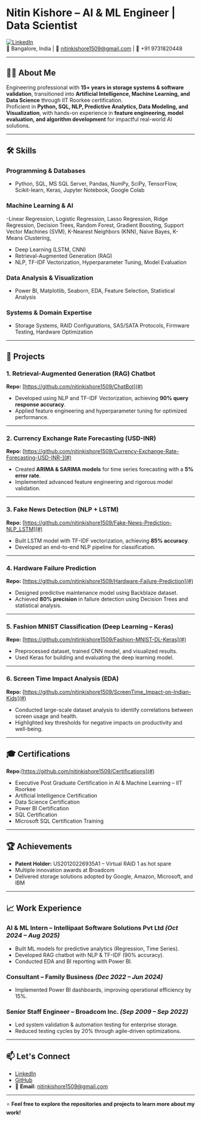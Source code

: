 # Nitin Kishore – AI & ML Engineer | Data Scientist

[![LinkedIn](https://img.shields.io/badge/LinkedIn-Profile-blue)](https://www.linkedin.com/in/nitinkishore1509/)  
📍 Bangalore, India | 📧 nitinkishore1509@gmail.com | 📱 +91 9731820448  

---

## 👨‍💻 About Me
Engineering professional with **15+ years in storage systems & software validation**, transitioned into **Artificial Intelligence, Machine Learning, and Data Science** through IIT Roorkee certification.  
Proficient in **Python, SQL, NLP, Predictive Analytics, Data Modeling, and Visualization**, with hands-on experience in **feature engineering, model evaluation, and algorithm development** for impactful real-world AI solutions.

---

## 🛠 Skills

### Programming & Databases
- Python, SQL, MS SQL Server, Pandas, NumPy, SciPy, TensorFlow, Scikit-learn, Keras, Jupyter Notebook, Google Colab

### Machine Learning & AI

 -Linear Regression, Logistic Regression, Lasso Regression, Ridge Regression, Decision Trees, Random Forest, Gradient Boosting, Support Vector Machines
 (SVM), K-Nearest Neighbors (KNN), Naive Bayes, K-Means Clustering, 
- Deep Learning (LSTM, CNN)  
- Retrieval-Augmented Generation (RAG)  
- NLP, TF-IDF Vectorization, Hyperparameter Tuning, Model Evaluation

### Data Analysis & Visualization
- Power BI, Matplotlib, Seaborn, EDA, Feature Selection, Statistical Analysis

### Systems & Domain Expertise
- Storage Systems, RAID Configurations, SAS/SATA Protocols, Firmware Testing, Hardware Optimization

---

## 📂 Projects

### 1. Retrieval-Augmented Generation (RAG) Chatbot  
**Repo:** [https://github.com/nitinkishore1509/ChatBot](#)  
- Developed using NLP and TF-IDF Vectorization, achieving **90% query response accuracy**.  
- Applied feature engineering and hyperparameter tuning for optimized performance.

---

### 2. Currency Exchange Rate Forecasting (USD-INR)  
**Repo:** [https://github.com/nitinkishore1509/Currency-Exchange-Rate-Forecasting-USD-INR-](#)  
- Created **ARIMA & SARIMA models** for time series forecasting with a **5% error rate**.  
- Implemented advanced feature engineering and rigorous model validation.

---

### 3. Fake News Detection (NLP + LSTM)  
**Repo:** [https://github.com/nitinkishore1509/Fake-News-Prediction-NLP_LSTM](#)  
- Built LSTM model with TF-IDF vectorization, achieving **85% accuracy**.  
- Developed an end-to-end NLP pipeline for classification.

---

### 4. Hardware Failure Prediction  
**Repo:** [https://github.com/nitinkishore1509/Hardware-Failure-Prediction](#)  
- Designed predictive maintenance model using Backblaze dataset.  
- Achieved **80% precision** in failure detection using Decision Trees and statistical analysis.

---

### 5. Fashion MNIST Classification (Deep Learning – Keras)  
**Repo:** [https://github.com/nitinkishore1509/Fashion-MNIST-DL-Keras](#)  
- Preprocessed dataset, trained CNN model, and visualized results.  
- Used Keras for building and evaluating the deep learning model.

---

### 6. Screen Time Impact Analysis (EDA)  
**Repo:** [https://github.com/nitinkishore1509/ScreenTime_Impact-on-Indian-Kids](#)  
- Conducted large-scale dataset analysis to identify correlations between screen usage and health.  
- Highlighted key thresholds for negative impacts on productivity and well-being.

---

## 🎓 Certifications
**Repo:**[https://github.com/nitinkishore1509/Certifications](#) 
- Executive Post Graduate Certification in AI & Machine Learning – IIT Roorkee  
- Artificial Intelligence Certification  
- Data Science Certification  
- Power BI Certification  
- SQL Certification  
- Microsoft SQL Certification Training  

---

## 🏆 Achievements
- **Patent Holder:** US20120226935A1 – Virtual RAID 1 as hot spare  
- Multiple innovation awards at Broadcom  
- Delivered storage solutions adopted by Google, Amazon, Microsoft, and IBM  

---

## 📈 Work Experience

### **AI & ML Intern** – Intellipaat Software Solutions Pvt Ltd *(Oct 2024 – Aug 2025)*  
- Built ML models for predictive analytics (Regression, Time Series).  
- Developed RAG chatbot with NLP & TF-IDF (90% accuracy).  
- Conducted EDA and BI reporting with Power BI.

### **Consultant** – Family Business *(Dec 2022 – Jun 2024)*  
- Implemented Power BI dashboards, improving operational efficiency by 15%.

### **Senior Staff Engineer** – Broadcom Inc. *(Sep 2009 – Sep 2022)*  
- Led system validation & automation testing for enterprise storage.  
- Reduced testing cycles by 20% through agile-driven optimizations.

---

## 📫 Let's Connect
- [LinkedIn](https://www.linkedin.com/in/nitinkishore1509/)  
- [GitHub](https://github.com/nitinkishore1509)  
- 📧 **Email:** nitinkishore1509@gmail.com  

---
⭐ **Feel free to explore the repositories and projects to learn more about my work!**
